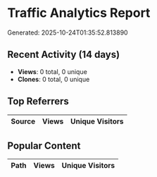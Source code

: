 # Traffic Analytics Report

Generated: 2025-10-24T01:35:52.813890

## Recent Activity (14 days)

- **Views**: 0 total, 0 unique
- **Clones**: 0 total, 0 unique

## Top Referrers

| Source | Views | Unique Visitors |
|--------|-------|-----------------|

## Popular Content

| Path | Views | Unique Visitors |
|------|-------|------------------|
